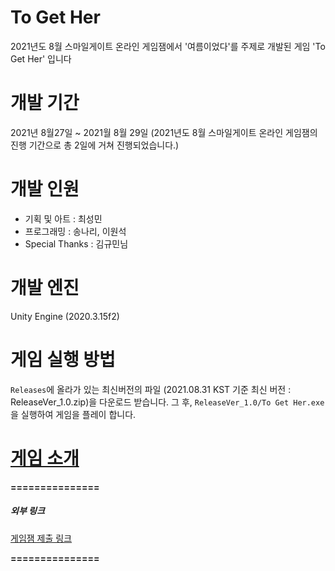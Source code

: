 # To Get Her
2021년도 8월 스마일게이트 온라인 게임잼에서 '여름이었다'를 주제로 개발된 게임 'To Get Her' 입니다

# 개발 기간
2021년 8월27일 ~ 2021월 8월 29일 (2021년도 8월 스마일게이트 온라인 게임잼의 진행 기간으로 총 2일에 거쳐 진행되었습니다.)

# 개발 인원
 - 기획 및 아트 : 최성민
 - 프로그래밍 : 송나리, 이원석
 - Special Thanks : 김규민님
 
# 개발 엔진
Unity Engine (2020.3.15f2)

# 게임 실행 방법
`Releases`에 올라가 있는 최신버전의 파일 (2021.08.31 KST 기준 최신 버전 : ReleaseVer_1.0.zip)을 다운로드 받습니다.
그 후, `ReleaseVer_1.0/To Get Her.exe` 을 실행하여 게임을 플레이 합니다.


# [게임 소개](https://github.com/Ws-Peroth/2021_08_smilegateOnlineGameJam_teamB4/blob/main/AboutGame.md)

**===============**
##### 외부 링크
[게임잼 제출 링크](https://page.onstove.com/indie/global/view/7670423)

**===============**

